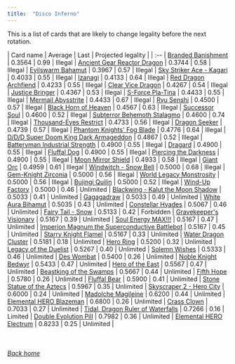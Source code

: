 ```yaml
---
title:  "Disco Inferno"
---
```


This is a list of cards that are likely to change legality before the next rotation.

| Card name | Average | Last | Projected legality |
| :-- |
[Branded Banishment](https://db.ygoprodeck.com/card/?search=Branded%20Banishment) | 0.3564 | 0.99 | Illegal |
[Ancient Gear Reactor Dragon](https://db.ygoprodeck.com/card/?search=Ancient%20Gear%20Reactor%20Dragon) | 0.3744 | 0.58 | Illegal |
[Evilswarm Bahamut](https://db.ygoprodeck.com/card/?search=Evilswarm%20Bahamut) | 0.3967 | 0.57 | Illegal |
[Sky Striker Ace - Kagari](https://db.ygoprodeck.com/card/?search=Sky%20Striker%20Ace%20-%20Kagari) | 0.4033 | 0.55 | Illegal |
[Izanagi](https://db.ygoprodeck.com/card/?search=Izanagi) | 0.4133 | 0.64 | Illegal |
[Red Dragon Archfiend](https://db.ygoprodeck.com/card/?search=Red%20Dragon%20Archfiend) | 0.4233 | 0.55 | Illegal |
[Clear Vice Dragon](https://db.ygoprodeck.com/card/?search=Clear%20Vice%20Dragon) | 0.4267 | 0.54 | Illegal |
[Justice Bringer](https://db.ygoprodeck.com/card/?search=Justice%20Bringer) | 0.4367 | 0.53 | Illegal |
[S-Force Pla-Tina](https://db.ygoprodeck.com/card/?search=S-Force%20Pla-Tina) | 0.4433 | 0.55 | Illegal |
[Mermail Abysstrite](https://db.ygoprodeck.com/card/?search=Mermail%20Abysstrite) | 0.4433 | 0.67 | Illegal |
[Ryu Senshi](https://db.ygoprodeck.com/card/?search=Ryu%20Senshi) | 0.4500 | 0.57 | Illegal |
[Black Horn of Heaven](https://db.ygoprodeck.com/card/?search=Black%20Horn%20of%20Heaven) | 0.4567 | 0.63 | Illegal |
[Successor Soul](https://db.ygoprodeck.com/card/?search=Successor%20Soul) | 0.4600 | 0.52 | Illegal |
[Subterror Behemoth Stalagmo](https://db.ygoprodeck.com/card/?search=Subterror%20Behemoth%20Stalagmo) | 0.4600 | 0.74 | Illegal |
[Thousand-Eyes Restrict](https://db.ygoprodeck.com/card/?search=Thousand-Eyes%20Restrict) | 0.4733 | 0.56 | Illegal |
[Dragon Seeker](https://db.ygoprodeck.com/card/?search=Dragon%20Seeker) | 0.4739 | 0.57 | Illegal |
[Phantom Knights' Fog Blade](https://db.ygoprodeck.com/card/?search=Phantom%20Knights'%20Fog%20Blade) | 0.4776 | 0.64 | Illegal |
[D/D/D Super Doom King Dark Armageddon](https://db.ygoprodeck.com/card/?search=D/D/D%20Super%20Doom%20King%20Dark%20Armageddon) | 0.4867 | 0.52 | Illegal |
[Batteryman Industrial Strength](https://db.ygoprodeck.com/card/?search=Batteryman%20Industrial%20Strength) | 0.4900 | 0.55 | Illegal |
[Dragard](https://db.ygoprodeck.com/card/?search=Dragard) | 0.4900 | 0.55 | Illegal |
[Fluffal Dog](https://db.ygoprodeck.com/card/?search=Fluffal%20Dog) | 0.4900 | 0.55 | Illegal |
[Piercing the Darkness](https://db.ygoprodeck.com/card/?search=Piercing%20the%20Darkness) | 0.4900 | 0.55 | Illegal |
[Moon Mirror Shield](https://db.ygoprodeck.com/card/?search=Moon%20Mirror%20Shield) | 0.4933 | 0.58 | Illegal |
[Giant Orc](https://db.ygoprodeck.com/card/?search=Giant%20Orc) | 0.4959 | 0.61 | Illegal |
[Windwitch - Snow Bell](https://db.ygoprodeck.com/card/?search=Windwitch%20-%20Snow%20Bell) | 0.5000 | 0.68 | Illegal |
[Gem-Knight Zirconia](https://db.ygoprodeck.com/card/?search=Gem-Knight%20Zirconia) | 0.5000 | 0.56 | Illegal |
[World Legacy Monstrosity](https://db.ygoprodeck.com/card/?search=World%20Legacy%20Monstrosity) | 0.5000 | 0.56 | Illegal |
[Bujingi Quilin](https://db.ygoprodeck.com/card/?search=Bujingi%20Quilin) | 0.5000 | 0.52 | Illegal |
[Wind-Up Factory](https://db.ygoprodeck.com/card/?search=Wind-Up%20Factory) | 0.5000 | 0.46 | Unlimited |
[Blackwing - Kalut the Moon Shadow](https://db.ygoprodeck.com/card/?search=Blackwing%20-%20Kalut%20the%20Moon%20Shadow) | 0.5033 | 0.41 | Unlimited |
[Gagagadraw](https://db.ygoprodeck.com/card/?search=Gagagadraw) | 0.5033 | 0.49 | Unlimited |
[White Aura Bihamut](https://db.ygoprodeck.com/card/?search=White%20Aura%20Bihamut) | 0.5035 | 0.43 | Unlimited |
[Constellar Hyades](https://db.ygoprodeck.com/card/?search=Constellar%20Hyades) | 0.5067 | 0.46 | Unlimited |
[Fairy Tail - Snow](https://db.ygoprodeck.com/card/?search=Fairy%20Tail%20-%20Snow) | 0.5133 | 0.42 | Forbidden |
[Gravekeeper's Visionary](https://db.ygoprodeck.com/card/?search=Gravekeeper's%20Visionary) | 0.5167 | 0.39 | Unlimited |
[Soul Energy MAX!!!](https://db.ygoprodeck.com/card/?search=Soul%20Energy%20MAX!!!) | 0.5167 | 0.47 | Unlimited |
[Imperion Magnum the Superconductive Battlebot](https://db.ygoprodeck.com/card/?search=Imperion%20Magnum%20the%20Superconductive%20Battlebot) | 0.5167 | 0.45 | Unlimited |
[Starry Knight Flamel](https://db.ygoprodeck.com/card/?search=Starry%20Knight%20Flamel) | 0.5167 | 0.33 | Unlimited |
[Water Dragon Cluster](https://db.ygoprodeck.com/card/?search=Water%20Dragon%20Cluster) | 0.5181 | 0.18 | Unlimited |
[Hero Ring](https://db.ygoprodeck.com/card/?search=Hero%20Ring) | 0.5200 | 0.32 | Unlimited |
[Legacy of the Duelist](https://db.ygoprodeck.com/card/?search=Legacy%20of%20the%20Duelist) | 0.5267 | 0.40 | Unlimited |
[Solemn Wishes](https://db.ygoprodeck.com/card/?search=Solemn%20Wishes) | 0.5333 | 0.46 | Unlimited |
[Des Wombat](https://db.ygoprodeck.com/card/?search=Des%20Wombat) | 0.5400 | 0.26 | Unlimited |
[Noble Knight Bedwyr](https://db.ygoprodeck.com/card/?search=Noble%20Knight%20Bedwyr) | 0.5433 | 0.47 | Unlimited |
[Hero of the East](https://db.ygoprodeck.com/card/?search=Hero%20of%20the%20East) | 0.5567 | 0.47 | Unlimited |
[Beastking of the Swamps](https://db.ygoprodeck.com/card/?search=Beastking%20of%20the%20Swamps) | 0.5667 | 0.44 | Unlimited |
[Fifth Hope](https://db.ygoprodeck.com/card/?search=Fifth%20Hope) | 0.5780 | 0.26 | Unlimited |
[Fluffal Bear](https://db.ygoprodeck.com/card/?search=Fluffal%20Bear) | 0.5900 | 0.41 | Unlimited |
[Stone Statue of the Aztecs](https://db.ygoprodeck.com/card/?search=Stone%20Statue%20of%20the%20Aztecs) | 0.5967 | 0.35 | Unlimited |
[Skyscraper 2 - Hero City](https://db.ygoprodeck.com/card/?search=Skyscraper%202%20-%20Hero%20City) | 0.6000 | 0.24 | Unlimited |
[Madolche Magileine](https://db.ygoprodeck.com/card/?search=Madolche%20Magileine) | 0.6200 | 0.44 | Unlimited |
[Elemental HERO Blazeman](https://db.ygoprodeck.com/card/?search=Elemental%20HERO%20Blazeman) | 0.6800 | 0.26 | Unlimited |
[Crass Clown](https://db.ygoprodeck.com/card/?search=Crass%20Clown) | 0.7033 | 0.27 | Unlimited |
[Tidal, Dragon Ruler of Waterfalls](https://db.ygoprodeck.com/card/?search=Tidal,%20Dragon%20Ruler%20of%20Waterfalls) | 0.7266 | 0.16 | Limited |
[Double Evolution Pill](https://db.ygoprodeck.com/card/?search=Double%20Evolution%20Pill) | 0.7982 | 0.36 | Unlimited |
[Elemental HERO Electrum](https://db.ygoprodeck.com/card/?search=Elemental%20HERO%20Electrum) | 0.8233 | 0.25 | Unlimited |

<br>

###### [Back home](index)